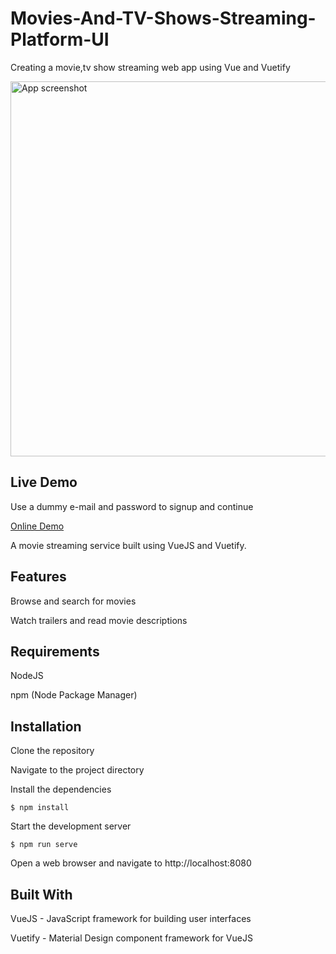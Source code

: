 # Movies-And-TV-Shows-Streaming-Platform-UI
Creating a movie,tv show streaming web app using Vue and Vuetify

<img src="https://imgur.com/ukvJeDs" alt="App screenshot" width="600">

## Live Demo
Use a dummy e-mail and password to signup and continue

<p>
    <a href="https://voidrlm.github.io/Movies-And-TV-Shows-Streaming-Platform-VueJS/#/" target="_blank">Online Demo</a>
</p>

A movie streaming service built using VueJS and Vuetify.

## Features
Browse and search for movies

Watch trailers and read movie descriptions


## Requirements

NodeJS

npm (Node Package Manager)

## Installation

Clone the repository

Navigate to the project directory

Install the dependencies

``
$ npm install
``

Start the development server

``
$ npm run serve
``

Open a web browser and navigate to http://localhost:8080

## Built With
VueJS - JavaScript framework for building user interfaces

Vuetify - Material Design component framework for VueJS

